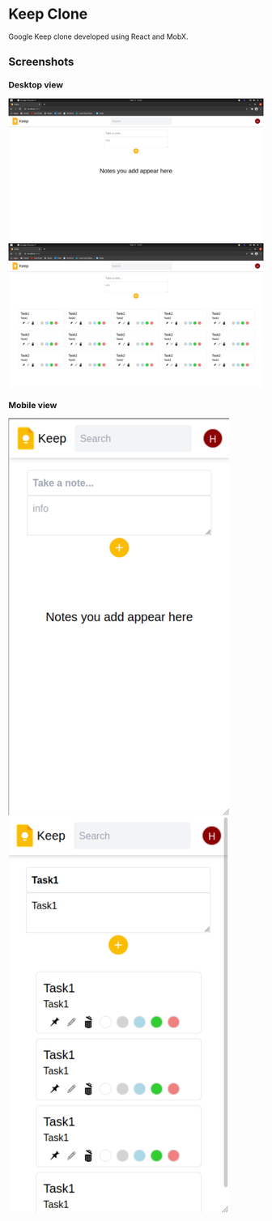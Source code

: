 #  Keep Clone
Google Keep clone developed using React and MobX.

## Screenshots
### Desktop view
![Screenshot](src/blob/ss1.png)
![Screenshot](src/blob/ss2.png)

### Mobile view
![Screenshot](src/blob/ss3.png)
![Screenshot](src/blob/ss4.png)